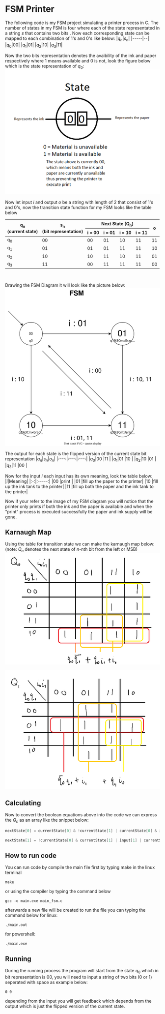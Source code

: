 # FSM Printer
The following code is my FSM project simulating a printer process in C. The number of states in my FSM is four where each of the state representated in a string $s$ that contains two bits  . Now each corresponding state can be mapped to each combination of 1's and 0's like below:
|$q_n$|$s_n$|
|-----|--|
|$q_0$|00|
|$q_1$|01|
|$q_2$|10|
|$q_3$|11|

Now the two bits representation denotes the avaibility of the ink and paper respectively where 1 means available and 0 is not, look the figure below which is the state representation of $q_0$:
![img](img/explanation1.png) 

Now let input $i$ and output $o$ be a string with length of 2 that consist of 1's and 0's, now the transition state function for my FSM looks like the table below

<!-- |$q_n$|$s_n$|$i$ = 00|$i$ = 01|$i$ = 10|$i$ = 11|$o$|
|:---:|:---:|:------:|:------:|:------:|:------:|:-:|        
|$q_0$|00 |00      |01      |10      |11      |11 |
|$q_1$|01 |01      |01      |11      |11      |10 |
|$q_2$|10 |10      |11      |10      |11      |01 |
|$q_3$|11 |00      |11      |11      |11      |00 | -->
<table>
<thead>
  <tr>
    <th rowspan="2">q<sub>n</sub><br>(current state)</th>
    <th rowspan="2">s<sub>n</sub><br>(bit representation)</th>
    <th colspan="4">Next State (Q<sub>n</sub>)</th>
    <th rowspan="2">o</th>
  </tr>
  <tr>
    <th>i = 00</th>
    <th>i = 01</th>
    <th>i = 10</th>
    <th>i = 11</th>
  </tr>
</thead>
<tbody>
  <tr>
    <td>q<sub>0</sub></td>
    <td>00</td>
    <td>00</td>
    <td>01</td>
    <td>10</td>
    <td>11</td>
    <td>11</td>
  </tr>
  <tr>
    <td>q<sub>1</sub></td>
    <td>01</td>
    <td>01</td>
    <td>01</td>
    <td>11</td>
    <td>11</td>
    <td>10</td>
  </tr>
  <tr>
    <td>q<sub>2</sub></td>
    <td>10</td>
    <td>10</td>
    <td>11</td>
    <td>10</td>
    <td>11</td>
    <td>01</td>
  </tr>
  <tr>
    <td>q<sub>3</sub></td>
    <td>11</td>
    <td>00</td>
    <td>11</td>
    <td>11</td>
    <td>11</td>
    <td>00</td>
  </tr>
</tbody>
</table>
<br>

Drawing the FSM Diagram it will look like the picture below:
![img](img/fsm-diagram.svg)

The output for each state is the  flipped version of the current state bit representation
|$q_n$|$s_n$|$o_n$|
|:---:|:---:|:---:|
|$q_0$|00   |11   |
|$q_1$|01   |10   |
|$q_2$|10   |01   |
|$q_3$|11   |00   |
<br>

Now for the input $i$ each input has its own meaning, look the table below:
|$i$|Meaning|
|:-:|:-----:|
|00 |print  |
|01 |fill up the paper to the printer|
|10 |fill up the ink tank to the printer|
|11 |fill up both the paper and the ink tank to the printer|

Now if your refer to the image of my FSM diagram you will notice that the printer only prints if both the ink and the paper is available and when the "print" process is executed successfully the paper and ink supply will be gone.
<!-- ## Explanation
The state is representated with 2 bits of 0 and 1 each representing the availability of ink of paper so the left bit or MSB represents the ink while the right bit or LSB represents the paper, also the starting state if my FSM is $q_0$
![img](img/fsm-img2.png)

The input $i$ acts as a supply, so if you put in "01" as the input it means "add paper to the printer", if you put "10" as the input then it means "add ink to the printer", and if you put "11" it means "add ink and paper to the printer", but if you put "00" as the input it will try to print which will run successfully if and only if both the paper and the ink is supplied
![img](img/fsm-img3.png)
Lastly, the output $o$ only represents what material is insufficient (left bit for ink, right bit for paper) for the printer which is why the output is just the flipped version of the input $i$
|$i$|$o$|
|:-:|:-:|
|00 |11 |
|01 |10 |
|10 |01 |
|11 |00 |

So my machine will read the output from the left to right and if the machine reads the bit 1 it will prompt the user to fill up the ink or paper. -->

## Karnaugh Map
Using the table for transition state we can make the karnaugh map below: (note: $Q_n$ denotes the next state of $n$-nth bit from the left or MSB)
![img](img/KarnaughQ0.png)

![img](img/KarnaughQ1.png)

## Calculating
Now to convert the boolean equations above into the code we can express the $Q_n$ as an array like the snippet below:
```c
nextState[0] = currentState[0] & !currentState[1] | currentState[0] & input[1] | input[0];
```

```c
nextState[1] = !currentState[0] & currentState[1] | input[1] | currentState[1] & input[0];
```

## How to run code
You can run code by compile the main file first by typing make in the linux terminal
```
make
```
or using the compiler by typing the command below
```
gcc -o main.exe main_fsm.c
```
afterwards a new file will be created to run the file you can typing the command below
for linux:
```
./main.out
```

for powershell:
```
./main.exe
```

## Running
During the running process the program will start from the state $q_0$ which in bit representation is 00, you will need to input a string of two bits (0 or 1) seperated with space as example below:
```
0 0
```
depending from the input you will get feedback which depends from the output which is just the flipped version of the current state.